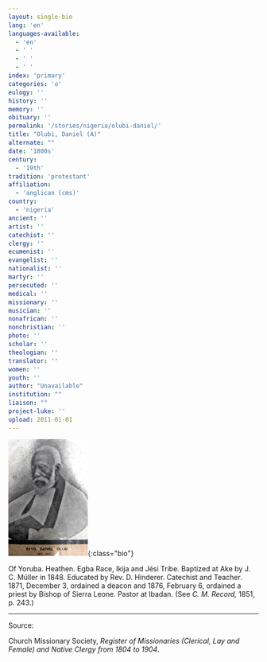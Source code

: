 ```yaml
---
layout: single-bio
lang: 'en'
languages-available:
  - 'en'
  - ' '
  - ' '
  - ' '
index: 'primary'
categories: 'o'
eulogy: ''
history: ''
memory: ''
obituary: ''
permalink: '/stories/nigeria/olubi-daniel/'
title: "Olubi, Daniel (A)"
alternate: ""
date: '1800s'
century:
  - '19th'
tradition: 'protestant'
affiliation:
  - 'anglican (cms)'
country:
  - 'nigeria'
ancient: ''
artist: ''
catechist: ''
clergy: ''
ecumenist: ''
evangelist: ''
nationalist: ''
martyr: ''
persecuted: ''
medical: ''
missionary: ''
musician: ''
nonafrican: ''
nonchristian: ''
photo: ''
scholar: ''
theologian: ''
translator: ''
women: ''
youth: ''
author: "Unavailable"
institution: ""
liaison: ""
project-luke: ''
upload: 2011-01-01
---
```


![Daniel Olubi](/images/bio-pics/nigeria/olubi-daniel/Olubi-D-small.jpg){:class="bio"}

Of Yoruba. Heathen.  Egba Race, Ikija and J&eacute;si Tribe.  Baptized at Ake by J. C. M&uuml;ller in 1848.  Educated by Rev. D. Hinderer.  Catechist and Teacher.  1871, December 3, ordained a deacon and 1876, February 6, ordained a priest by Bishop of Sierra Leone.  Pastor at Ibadan. (See *C. M. Record,* 1851, p. 243.)



---

Source:

Church Missionary Society, *Register of Missionaries (Clerical, Lay and Female) and Native Clergy from 1804 to 1904*.